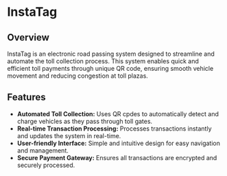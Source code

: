 # InstaTag

## Overview
InstaTag is an electronic road passing system designed to streamline and automate the toll collection process. This system enables quick and efficient toll payments through unique QR code, ensuring smooth vehicle movement and reducing congestion at toll plazas.

## Features
- **Automated Toll Collection:** Uses QR cpdes to automatically detect and charge vehicles as they pass through toll gates.
- **Real-time Transaction Processing:** Processes transactions instantly and updates the system in real-time.
- **User-friendly Interface:** Simple and intuitive design for easy navigation and management.
- **Secure Payment Gateway:** Ensures all transactions are encrypted and securely processed.
